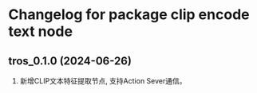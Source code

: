 # Changelog for package clip encode text node

tros_0.1.0 (2024-06-26)
------------------
1. 新增CLIP文本特征提取节点, 支持Action Sever通信。